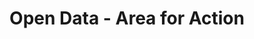 ---
schema: default
title: Open Data - Area for Action
organization: Argyll and Bute Council
notes: Areas for Action designated in the Argyll and Bute adopted Local Development Plan 2015.  Subject to resource availability during the plan-period, these areas will be the focus for partnership or community action. Area remits for these AFAs are being worked up in the Supplementary Information and Guidance report; these area remits may include investment and funding packages, land assembly and asset management programmes, development and redevelopment proposals, infrastructure provision and environmental enhancement proposals. Depending on circumstances, AFAs may coincide with other categories of sites such as potential development areas.
resources:

  - name: Open Data - Area for Action FEATURE LAYER
  - url: 
  - format: FEATURE LAYER

license: 
category:

  - LDP

  - Local Development Plan

  - Planning


  - 

maintainer: Tim Wisniewski
maintainer_email: tim@timwis.com
---